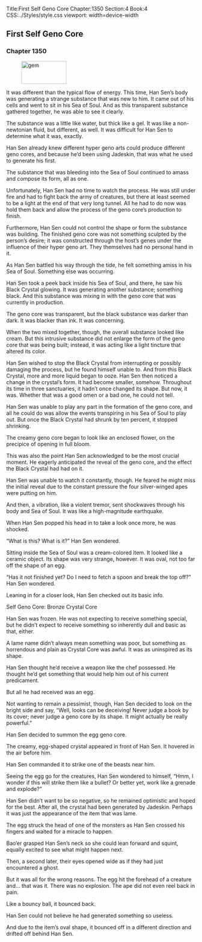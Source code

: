 Title:First Self Geno Core 
Chapter:1350 
Section:4 
Book:4 
CSS:../Styles/style.css 
viewport: width=device-width
  
## First Self Geno Core
### Chapter 1350
  
<figure>
	<img src="../Images/gem.gif" alt="gem" id="gem" width="120" height="60" />
</figure>
  

  
It was different than the typical flow of energy. This time, Han Sen’s body was generating a strange substance that was new to him. It came out of his cells and went to sit in his Sea of Soul. And as this transparent substance gathered together, he was able to see it clearly.

The substance was a little like water, but thick like a gel. It was like a non-newtonian fluid, but different, as well. It was difficult for Han Sen to determine what it was, exactly.

Han Sen already knew different hyper geno arts could produce different geno cores, and because he’d been using Jadeskin, that was what he used to generate his first.

The substance that was bleeding into the Sea of Soul continued to amass and compose its form, all as one.

Unfortunately, Han Sen had no time to watch the process. He was still under fire and had to fight back the army of creatures, but there at least seemed to be a light at the end of that very long tunnel. All he had to do now was hold them back and allow the process of the geno core’s production to finish.

Furthermore, Han Sen could not control the shape or form the substance was building. The finished geno core was not something sculpted by the person’s desire; it was constructed through the host’s genes under the influence of their hyper geno art. They themselves had no personal hand in it.

As Han Sen battled his way through the tide, he felt something amiss in his Sea of Soul. Something else was occurring.

Han Sen took a peek back inside his Sea of Soul, and there, he saw his Black Crystal glowing. It was generating another substance; something black. And this substance was mixing in with the geno core that was currently in production.

The geno core was transparent, but the black substance was darker than dark. It was blacker than ink. It was concerning.

When the two mixed together, though, the overall substance looked like cream. But this intrusive substance did not enlarge the form of the geno core that was being built; instead, it was acting like a light tincture that altered its color.

Han Sen wished to stop the Black Crystal from interrupting or possibly damaging the process, but he found himself unable to. And from this Black Crystal, more and more liquid began to ooze. Han Sen then noticed a change in the crystal’s form. It had become smaller, somehow. Throughout its time in three sanctuaries, it hadn’t once changed its shape. But now, it was. Whether that was a good omen or a bad one, he could not tell.

Han Sen was unable to play any part in the formation of the geno core, and all he could do was allow the events transpiring in his Sea of Soul to play out. But once the Black Crystal had shrunk by ten percent, it stopped shrinking.

The creamy geno core began to look like an enclosed flower, on the precipice of opening in full bloom.

This was also the point Han Sen acknowledged to be the most crucial moment. He eagerly anticipated the reveal of the geno core, and the effect the Black Crystal had had on it.

Han Sen was unable to watch it constantly, though. He feared he might miss the initial reveal due to the constant pressure the four silver-winged apes were putting on him.

And then, a vibration, like a violent tremor, sent shockwaves through his body and Sea of Soul. It was like a high-magnitude earthquake.

When Han Sen popped his head in to take a look once more, he was shocked.

“What is this? What is it?” Han Sen wondered.

Sitting inside the Sea of Soul was a cream-colored item. It looked like a ceramic object. Its shape was very strange, however. It was oval, not too far off the shape of an egg.

“Has it not finished yet? Do I need to fetch a spoon and break the top off?” Han Sen wondered.

Leaning in for a closer look, Han Sen checked out its basic info.

Self Geno Core: Bronze Crystal Core

Han Sen was frozen. He was not expecting to receive something special, but he didn’t expect to receive something so inherently dull and basic as that, either.

A lame name didn’t always mean something was poor, but something as horrendous and plain as Crystal Core was awful. It was as uninspired as its shape.

Han Sen thought he’d receive a weapon like the chef possessed. He thought he’d get something that would help him out of his current predicament.

But all he had received was an egg.

Not wanting to remain a pessimist, though, Han Sen decided to look on the bright side and say, “Well, looks can be deceiving! Never judge a book by its cover; never judge a geno core by its shape. It might actually be really powerful.”

Han Sen decided to summon the egg geno core.

The creamy, egg-shaped crystal appeared in front of Han Sen. It hovered in the air before him.

Han Sen commanded it to strike one of the beasts near him.

Seeing the egg go for the creatures, Han Sen wondered to himself, “Hmm, I wonder if this will strike them like a bullet? Or better yet, work like a grenade and explode?”

Han Sen didn’t want to be so negative, so he remained optimistic and hoped for the best. After all, the crystal had been generated by Jadeskin. Perhaps it was just the appearance of the item that was lame.

The egg struck the head of one of the monsters as Han Sen crossed his fingers and waited for a miracle to happen.

Bao’er grasped Han Sen’s neck so she could lean forward and squint, equally excited to see what might happen next.

Then, a second later, their eyes opened wide as if they had just encountered a ghost.

But it was all for the wrong reasons. The egg hit the forehead of a creature and… that was it. There was no explosion. The ape did not even reel back in pain.

Like a bouncy ball, it bounced back.

Han Sen could not believe he had generated something so useless.

And due to the item’s oval shape, it bounced off in a different direction and drifted off behind Han Sen.